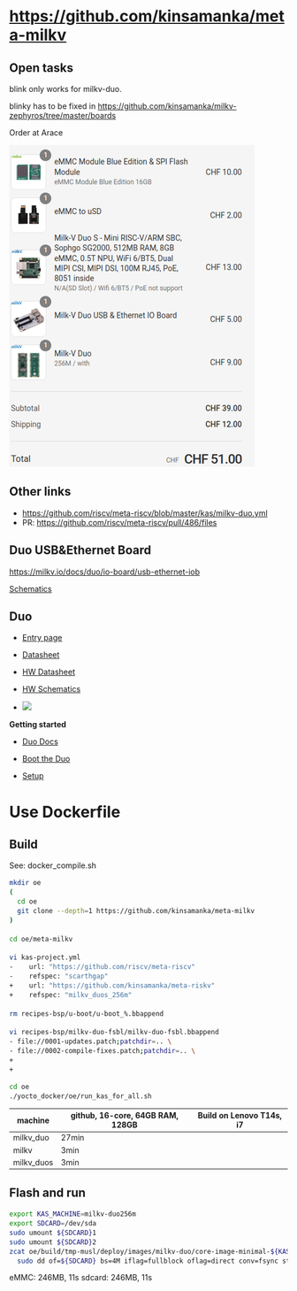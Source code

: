 # https://github.com/kinsamanka/meta-milkv

## Open tasks

blink only works for milkv-duo.

blinky has to be fixed in https://github.com/kinsamanka/milkv-zephyros/tree/master/boards

Order at Arace

![](README_images/arace_order.png)


## Other links

* https://github.com/riscv/meta-riscv/blob/master/kas/milkv-duo.yml
* PR: https://github.com/riscv/meta-riscv/pull/486/files

## Duo USB&Ethernet Board

https://milkv.io/docs/duo/io-board/usb-ethernet-iob

[Schematics](https://github.com/milkv-duo/accessories/blob/master/Duo_USB%26Ethernet_IOB/duo_iob_v1.11.pdf)

## Duo

* [Entry page](https://milkv.io/duo)

* [Datasheet](https://github.com/milkv-duo/duo-files/blob/main/duo/datasheet/CV1800B-CV1801B-Preliminary-Datasheet-full-en.pdf)

* [HW Datasheet](https://github.com/milkv-duo/duo-files/blob/main/duo/hardware/duo-datasheet-v1.2.pdf)

* [HW Schematics](https://github.com/milkv-duo/duo-files/blob/main/duo/hardware/duo-schematic-v1.2.pdf)

* ![](https://milkv.io/duo/duo-pinout.webp)

**Getting started**

* [Duo Docs](https://milkv.io/docs/duo/overview)

* [Boot the Duo](https://milkv.io/docs/duo/getting-started/boot)

* [Setup](https://milkv.io/docs/duo/getting-started/setup)


# Use Dockerfile

## Build

See: docker_compile.sh

```bash
mkdir oe
(
  cd oe
  git clone --depth=1 https://github.com/kinsamanka/meta-milkv
)

cd oe/meta-milkv

vi kas-project.yml
-    url: "https://github.com/riscv/meta-riscv"
-    refspec: "scarthgap"
+    url: "https://github.com/kinsamanka/meta-riskv"
+    refspec: "milkv_duos_256m"

rm recipes-bsp/u-boot/u-boot_%.bbappend

vi recipes-bsp/milkv-duo-fsbl/milkv-duo-fsbl.bbappend
- file://0001-updates.patch;patchdir=.. \
- file://0002-compile-fixes.patch;patchdir=.. \
+ 
+
```


```bash
cd oe
./yocto_docker/oe/run_kas_for_all.sh
```

| machine |  github, 16-core, 64GB RAM, 128GB | Build on Lenovo T14s, i7 |
| - | - | - |
| milkv_duo | 27min |  |
| milkv | 3min |  |
| milkv_duos | 3min |  |

## Flash and run

```bash
export KAS_MACHINE=milkv-duo256m
export SDCARD=/dev/sda
sudo umount ${SDCARD}1
sudo umount ${SDCARD}2
zcat oe/build/tmp-musl/deploy/images/milkv-duo/core-image-minimal-${KAS_MACHINE}.rootfs.wic.gz | \
  sudo dd of=${SDCARD} bs=4M iflag=fullblock oflag=direct conv=fsync status=progress
```

eMMC: 246MB, 11s
sdcard: 246MB, 11s
